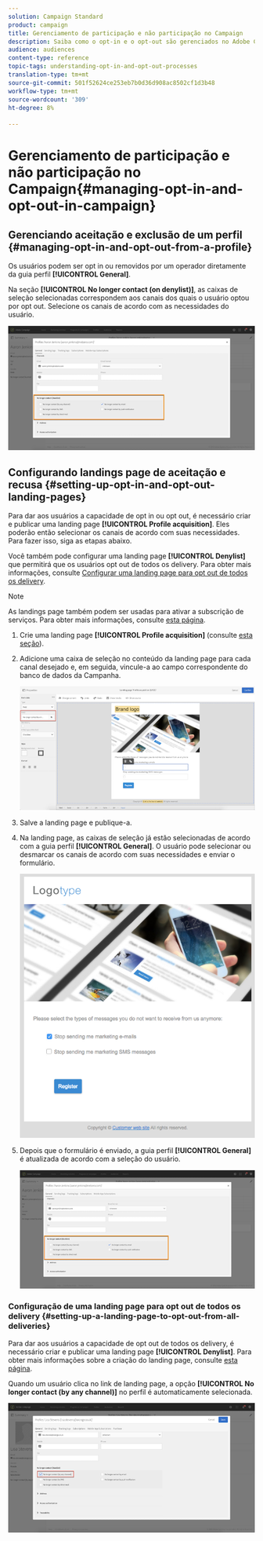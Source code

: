 ```yaml
---
solution: Campaign Standard
product: campaign
title: Gerenciamento de participação e não participação no Campaign
description: Saiba como o opt-in e o opt-out são gerenciados no Adobe Campaign.
audience: audiences
content-type: reference
topic-tags: understanding-opt-in-and-opt-out-processes
translation-type: tm+mt
source-git-commit: 501f52624ce253eb7b0d36d908ac8502cf1d3b48
workflow-type: tm+mt
source-wordcount: '309'
ht-degree: 8%

---
```



# Gerenciamento de participação e não participação no Campaign{#managing-opt-in-and-opt-out-in-campaign}

## Gerenciando aceitação e exclusão de um perfil {#managing-opt-in-and-opt-out-from-a-profile}

Os usuários podem ser opt in ou removidos por um operador diretamente da guia perfil **[!UICONTROL General]**.

Na seção **[!UICONTROL No longer contact (on denylist)]**, as caixas de seleção selecionadas correspondem aos canais dos quais o usuário optou por opt out. Selecione os canais de acordo com as necessidades do usuário.

![](assets/optin_landingpage_3.png)

## Configurando landings page de aceitação e recusa {#setting-up-opt-in-and-opt-out-landing-pages}

Para dar aos usuários a capacidade de opt in ou opt out, é necessário criar e publicar uma landing page **[!UICONTROL Profile acquisition]**. Eles poderão então selecionar os canais de acordo com suas necessidades. Para fazer isso, siga as etapas abaixo.

Você também pode configurar uma landing page **[!UICONTROL Denylist]** que permitirá que os usuários opt out de todos os delivery. Para obter mais informações, consulte [Configurar uma landing page para opt out de todos os delivery](#setting-up-a-landing-page-to-opt-out-from-all-deliveries).

>[!NOTE]
>
>As landings page também podem ser usadas para ativar a subscrição de serviços. Para obter mais informações, consulte [esta página](../../channels/using/configuring-landing-page.md#linking-a-landing-page-to-a-service).

1. Crie uma landing page **[!UICONTROL Profile acquisition]** (consulte [esta seção](../../channels/using/getting-started-with-landing-pages.md)).
1. Adicione uma caixa de seleção no conteúdo da landing page para cada canal desejado e, em seguida, vincule-a ao campo correspondente do banco de dados da Campanha.

   ![](assets/optin_landingpage_1.png)

1. Salve a landing page e publique-a.
1. Na landing page, as caixas de seleção já estão selecionadas de acordo com a guia perfil **[!UICONTROL General]**. O usuário pode selecionar ou desmarcar os canais de acordo com suas necessidades e enviar o formulário.

   ![](assets/optin_landingpage_2.png)

1. Depois que o formulário é enviado, a guia perfil **[!UICONTROL General]** é atualizada de acordo com a seleção do usuário.

   ![](assets/optin_landingpage_3.png)

### Configuração de uma landing page para opt out de todos os delivery {#setting-up-a-landing-page-to-opt-out-from-all-deliveries}

Para dar aos usuários a capacidade de opt out de todos os delivery, é necessário criar e publicar uma landing page **[!UICONTROL Denylist]**. Para obter mais informações sobre a criação do landing page, consulte [esta página](../../channels/using/getting-started-with-landing-pages.md).

Quando um usuário clica no link de landing page, a opção **[!UICONTROL No longer contact (by any channel)]** no perfil é automaticamente selecionada.

![](assets/blocklisting_allchannels.png)

